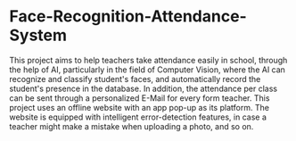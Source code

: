 # Face-Recognition-Attendance-System

This project aims to help teachers take attendance easily in school, through the help of AI, particularly in the field of Computer Vision, where the AI can recognize and classify student's faces, and automatically record the student's presence in the database. In addition, the attendance per class can be sent through a personalized E-Mail for every form teacher. This project uses an offline website with an app pop-up as its platform. The website is equipped with intelligent error-detection features, in case a teacher might make a mistake when uploading a photo, and so on. 

